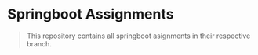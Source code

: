 # Springboot Assignments

> This repository contains all springboot asignments in their respective branch.
